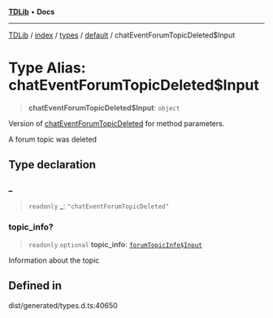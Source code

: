 [**TDLib**](../../../../../../README.md) • **Docs**

***

[TDLib](../../../../../../modules.md) / [index](../../../../../README.md) / [types](../../../README.md) / [default](../README.md) / chatEventForumTopicDeleted$Input

# Type Alias: chatEventForumTopicDeleted$Input

> **chatEventForumTopicDeleted$Input**: `object`

Version of [chatEventForumTopicDeleted](chatEventForumTopicDeleted.md) for method parameters.

A forum topic was deleted

## Type declaration

### \_

> `readonly` **\_**: `"chatEventForumTopicDeleted"`

### topic\_info?

> `readonly` `optional` **topic\_info**: [`forumTopicInfo$Input`](forumTopicInfo$Input-1.md)

Information about the topic

## Defined in

dist/generated/types.d.ts:40650

